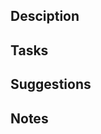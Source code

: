 ## Desciption

<!-- Describe the purpose of the issue, why a change has to be done, and how if possible -->

## Tasks

<!-- List the tasks that must be done -->

## Suggestions

<!-- Add here any relevant suggestion, such as an implementation detail or a library to use -->

## Notes

<!--
    Add here some additionnal information that could be relevant for the assignee.
    It can be a related issue, some context, or anything else.
-->
